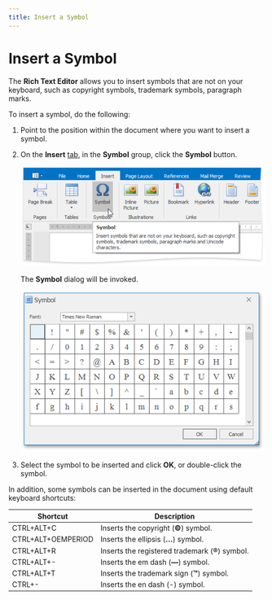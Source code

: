 ```yaml
---
title: Insert a Symbol
---
```

# Insert a Symbol
The **Rich Text Editor** allows you to insert symbols that are not on your keyboard, such as copyright symbols, trademark symbols, paragraph marks.

To insert a symbol, do the following:
1. Point to the position within the document where you want to insert a symbol.
2. On the **Insert** [tab](../../../../interface-elements-for-desktop/articles/rich-text-editor/text-editor-ui/ribbon-interface.md), in the **Symbol** group, click the **Symbol** button.
	
	![RTEINsertSymbol](../../../images/Img121252.png)
	
	The **Symbol** dialog will be invoked.
	
	![RTEInsertSymbolMenu](../../../images/Img121253.png)
3. Select the symbol to be inserted and click **OK**, or double-click the symbol.

In addition, some symbols can be inserted in the document using default keyboard shortcuts:

| Shortcut | Description |
|---|---|
| CTRL+ALT+C | Inserts the copyright (**&#169;**) symbol. |
| CTRL+ALT+OEMPERIOD | Inserts the ellipsis (**&#8230;**) symbol. |
| CTRL+ALT+R | Inserts the registered trademark (**&#174;**) symbol. |
| CTRL+ALT+- | Inserts the em dash (**&#8212;**) symbol. |
| CTRL+ALT+T | Inserts the trademark sign (**&#8482;**) symbol. |
| CTRL+- | Inserts the en dash (-) symbol. |